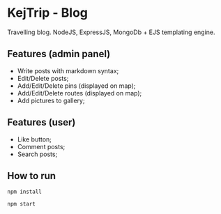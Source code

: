 # KejTrip - Blog
Travelling blog. NodeJS, ExpressJS, MongoDb + EJS templating engine. 

## Features (admin panel)
- Write posts with markdown syntax;
- Edit/Delete posts;
- Add/Edit/Delete pins (displayed on map);
- Add/Edit/Delete routes (displayed on map);
- Add pictures to gallery;


## Features (user)
- Like button;
- Comment posts;
- Search posts;


## How to run

`npm install`

 `npm start`

